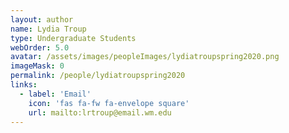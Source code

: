```yaml
---
layout: author
name: Lydia Troup
type: Undergraduate Students
webOrder: 5.0
avatar: /assets/images/peopleImages/lydiatroupspring2020.png
imageMask: 0
permalink: /people/lydiatroupspring2020
links:
  - label: 'Email'
    icon: 'fas fa-fw fa-envelope square'
    url: mailto:lrtroup@email.wm.edu
---
```


